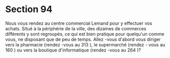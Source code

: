 # Section 94

Nous vous rendez au centre commercial Lemand pour y effectuer vos achats. Situé à la
périphérie de la ville, des dizaines de commerces différents y sont regroupés, ce qui est
bien pratique pour quelqu'un comme vous, ne disposant que de peu de temps. Allez -vous
d'abord vous diriger vers la pharmacie (rendez -vous au  313 ), le supermarché (rendez -
vous au  160 ) ou vers la boutique d'informatique (rendez -vous au  264 )?